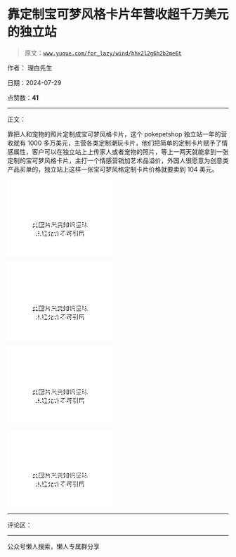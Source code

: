 # 靠定制宝可梦风格卡片年营收超千万美元的独立站

> 原文：[`www.yuque.com/for_lazy/wind/hhx2l2g6h2b2me6t`](https://www.yuque.com/for_lazy/wind/hhx2l2g6h2b2me6t)

作者： 理白先生

日期：2024-07-29

点赞数：**41**

* * *

正文：

靠把人和宠物的照片定制成宝可梦风格卡片，这个 pokepetshop 独立站一年的营收就有 1000 多万美元，主营各类定制潮玩卡片，他们把简单的定制卡片赋予了情感属性，客户可以在独立站上上传家人或者宠物的照片，等上一两天就能拿到一张定制的宝可梦风格卡片，主打一个情感营销加艺术品溢价，外国人很愿意为创意类产品买单的，独立站上这样一张宝可梦风格定制卡片价格就要卖到 104 美元。

![](img/a8083a941a0a197f26c5bbf2bf28ea52.png "None")

![](img/caa7932ff6e887b895ae25cb11034a73.png "None")

![](img/0b4811cbc0b94f41b2a3556d17b9727c.png "None")

![](img/8b1d61cb98b75e9024c6c323f51c1d8c.png "None")

* * *

评论区：

* * *

公众号懒人搜索，懒人专属群分享
